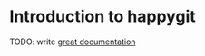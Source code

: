 # Introduction to happygit

TODO: write [great documentation](http://jacobian.org/writing/what-to-write/)
